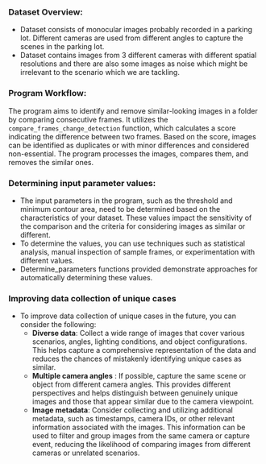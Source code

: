 
### Dataset Overview: ###
* Dataset consists of monocular images probably recorded in a parking lot. Different cameras are used from different angles to capture the scenes in the parking lot. 
* Dataset contains images from 3 different cameras with different spatial resolutions and there are also some images as noise which might be irrelevant to the scenario which we are tackling. 
  

### Program Workflow: ###
The program aims to identify and remove similar-looking images in a folder by comparing consecutive frames. It utilizes the `compare_frames_change_detection` function, which calculates a score indicating the difference between two frames. Based on the score, images can be identified as duplicates or with minor differences and considered non-essential. The program processes the images, compares them, and removes the similar ones. 
  
### Determining input parameter values: ###
* The input parameters in the program, such as the threshold and minimum contour area, need to be determined based on the characteristics of your dataset. These values impact the sensitivity of the comparison and the criteria for considering images as similar or different. 
* To determine the values, you can use techniques such as statistical analysis, manual inspection of sample frames, or experimentation with different values.
*  Determine_parameters functions provided demonstrate approaches for automatically determining these values.

### Improving data collection of unique cases ###
* To improve data collection of unique cases in the future, you can consider the following:
  * **Diverse data**: Collect a wide range of images that cover various scenarios, angles, lighting conditions, and object configurations. This helps capture a comprehensive representation of the data and reduces the chances of mistakenly identifying unique cases as similar.
  *  **Multiple camera angles** : If possible, capture the same scene or object from different camera angles. This provides different perspectives and helps distinguish between genuinely unique images and those that appear similar due to the camera viewpoint.
  *  **Image metadata**: Consider collecting and utilizing additional metadata, such as timestamps, camera IDs, or other relevant information associated with the images. This information can be used to filter and group images from the same camera or capture event, reducing the likelihood of comparing images from different cameras or unrelated scenarios.

